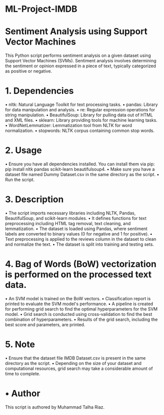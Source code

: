# ML-Project-IMDB
# Sentiment Analysis using Support Vector Machines

This Python script performs sentiment analysis on a given dataset using Support Vector Machines (SVMs). Sentiment analysis involves determining the sentiment or opinion expressed in a piece of text, typically categorized as positive or negative.

# 1.	Dependencies
•	nltk: Natural Language Toolkit for text processing tasks.
•	pandas: Library for data manipulation and analysis.
•	re: Regular expression operations for string manipulation.
•	BeautifulSoup: Library for pulling data out of HTML and XML files.
•	sklearn: Library providing tools for machine learning tasks.
•	WordNetLemmatizer: Lemmatization tool from NLTK for word normalization.
•	stopwords: NLTK corpus containing common stop words.
# 2. Usage
•	Ensure you have all dependencies installed. You can install them via pip: pip install nltk pandas scikit-learn beautifulsoup4.
•	Make sure you have a dataset file named Dummy Dataset.csv in the same directory as the script.
•	Run the script.
# 3.	Description
•	The script imports necessary libraries including NLTK, Pandas, BeautifulSoup, and scikit-learn modules.
•	It defines functions for text preprocessing including HTML tag removal, text cleaning, and lemmatization.
•	The dataset is loaded using Pandas, where sentiment labels are converted to binary values (0 for negative and 1 for positive).
•	Text preprocessing is applied to the reviews column in the dataset to clean and normalize the text.
•	The dataset is split into training and testing sets.
# 4.	Bag of Words (BoW) vectorization is performed on the processed text data.
•	An SVM model is trained on the BoW vectors.
•	Classification report is printed to evaluate the SVM model's performance.
•	A pipeline is created for performing grid search to find the optimal hyperparameters for the SVM model.
•	Grid search is conducted using cross-validation to find the best combination of hyperparameters.
•	Results of the grid search, including the best score and parameters, are printed.
# 5.	Note
•	Ensure that the dataset file IMDB Dataset.csv is present in the same directory as the script.
•	Depending on the size of your dataset and computational resources, grid search may take a considerable amount of time to complete.
# •	Author
This script is authored by Muhammad Talha Riaz.
